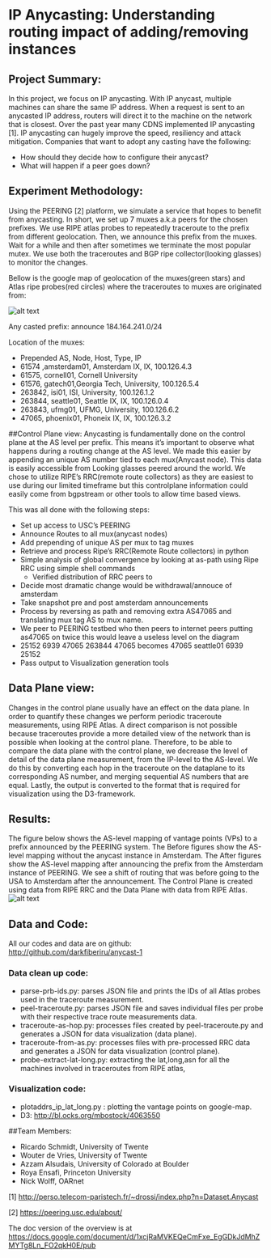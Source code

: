 
# IP Anycasting: Understanding routing impact of adding/removing instances

## Project Summary:
In this project, we focus on IP anycasting. With IP anycast, multiple machines can share the same IP address. When a request is sent to an anycasted IP address, routers will direct it to the machine on the network that is closest. Over the past year many CDNS implemented IP anycasting [1]. IP anycasting can hugely improve the speed, resiliency and attack mitigation. 
Companies that want to adopt any casting have the following:
* How should they decide how to configure their anycast?
* What will happen if a peer goes down?

## Experiment Methodology:
Using the PEERING [2] platform, we simulate a service that hopes to benefit from anycasting. In short, we set up 7 muxes a.k.a peers for the chosen prefixes. We use RIPE atlas probes to repeatedly traceroute to the prefix from different geolocation. Then, we announce this prefix from the muxes. Wait for a while and then after sometimes we terminate the most popular mutex. We use both the traceroutes and BGP ripe collector(looking glasses) to monitor the changes.

Bellow is the google map of geolocation of the muxes(green stars) and Atlas ripe probes(red circles) where the traceroutes to muxes are originated from:

![alt text](https://github.com/darkfiberiru/anycast-1/blob/master/graphs/VP.png)

Any casted prefix: announce 184.164.241.0/24

Location of the muxes: 
* Prepended AS, Node, Host, Type, IP
* 61574 ,amsterdam01, Amsterdam IX, IX, 100.126.4.3
* 61575, cornell01, Cornell University
* 61576, gatech01,Georgia Tech, University, 100.126.5.4
* 263842, isi01, ISI, University, 100.126.1.2
* 263844, seattle01, Seattle IX, IX, 100.126.0.4
* 263843, ufmg01, UFMG, University, 100.126.6.2
* 47065, phoenix01, Phoneix IX, IX, 100.126.3.2

##Control Plane view:
Anycasting is fundamentally done on the control plane at the AS level per prefix.  This means it’s important to observe what happens during a routing change at the AS level. We made this easier by appending an unique AS number tied to each mux(Anycast node). This data is easily accessible from Looking glasses peered around the world. We chose to utilize RIPE’s RRC(remote route collectors) as they are easiest to use during our limited timeframe but this controlplane information could easily come from bgpstream or other tools to allow time based views. 

This was all done with the following steps:

* Set up access to USC’s PEERING 
* Announce Routes to all mux(anycast nodes) 
* Add prepending of unique AS per mux to tag muxes
* Retrieve and process Ripe’s RRC(Remote Route collectors) in python
* Simple analysis of global convergence by looking at as-path using Ripe RRC using simple shell commands
  * Verified distribution of RRC peers to 
* Decide most dramatic change would be withdrawal/annouce of amsterdam
* Take snapshot pre and post amsterdam announcements
* Process by reversing as path and removing extra AS47065 and translating mux tag AS to mux name.
 * We peer to PEERING testbed who then peers to internet peers putting as47065 on twice this would leave a useless level on the diagram
  * 25152 6939 47065 263844 47065  becomes  47065 seattle01 6939 25152
  * Pass output to Visualization generation tools

## Data Plane view:
Changes in the control plane usually have an effect on the data plane. In order to quantify these changes we perform periodic traceroute measurements, using RIPE Atlas. A direct comparison is not possible because traceroutes provide a more detailed view of the network than is possible when looking at the control plane. Therefore, to be able to compare the data plane with the control plane, we decrease the level of detail of the data plane measurement, from the IP-level to the AS-level. We do this by converting each hop in the traceroute on the dataplane to its corresponding AS number, and merging sequential AS numbers that are equal. Lastly, the output is converted to the format that is required for visualization using the D3-framework.

## Results:
The figure below shows the AS-level mapping of vantage points (VPs) to a prefix announced by the PEERING system. The Before figures show the AS-level mapping without the anycast instance in Amsterdam. The After figures show the AS-level mapping after announcing the prefix from the Amsterdam instance of PEERING. We see a shift of routing that was before going to the USA to Amsterdam after the announcement. The Control Plane is created using data from RIPE RRC and the Data Plane with data from RIPE Atlas.
![alt text](https://github.com/darkfiberiru/anycast-1/blob/master/graphs/4graphs.001.jpeg)

## Data and Code:

All our codes and data are on github: http://github.com/darkfiberiru/anycast-1

### Data clean up code:

* parse-prb-ids.py: parses JSON file and prints the IDs of all Atlas probes used in the traceroute measurement.
* peel-traceroute.py: parses JSON file and saves individual files per probe with their respective trace route measurements data.
* traceroute-as-hop.py: processes files created by peel-traceroute.py and generates a JSON for data visualization (data plane).
* traceroute-from-as.py: processes files with pre-processed RRC data and generates a JSON for data visualization (control plane).
* probe-extract-lat-long.py: extracting the lat,long,asn for all the machines involved in traceroutes from RIPE atlas, 

### Visualization code:
* plotaddrs_ip_lat_long.py : plotting the vantage points on google-map.
* D3: http://bl.ocks.org/mbostock/4063550

##Team Members:

* Ricardo Schmidt, University of Twente
* Wouter de Vries, University of Twente
* Azzam Alsudais, University of Colorado at Boulder
* Roya Ensafi, Princeton University
* Nick Wolff, OARnet 

[1] http://perso.telecom-paristech.fr/~drossi/index.php?n=Dataset.Anycast

[2] https://peering.usc.edu/about/

The doc version of the overview is at https://docs.google.com/document/d/1xcjRaMVKEQeCmFxe_EgGDkJdMhZMYTg8Ln_FO2qkH0E/pub
